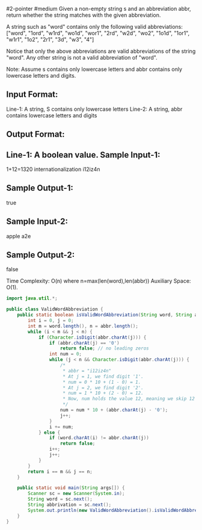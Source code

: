 #2-pointer 
#medium 
Given a non-empty string s and an abbreviation abbr, 
return whether the string matches with the given abbreviation.

A string such as "word" contains only the following valid abbreviations:
["word", "1ord", "w1rd", "wo1d", "wor1", "2rd", "w2d", "wo2", "1o1d", "1or1", "w1r1", "1o2", "2r1", "3d", "w3", "4"]

Notice that only the above abbreviations are valid abbreviations of the string "word". 
Any other string is not a valid abbreviation of "word".

Note: Assume s contains only lowercase letters and abbr contains only lowercase letters and digits.

Input Format:
-------------
Line-1: A string, S contains only lowercase letters
Line-2: A string, abbr contains lowercase letters and digits

Output Format:
--------------
Line-1: A boolean value.
Sample Input-1:
---------------
1+12=1320
internationalization
i12iz4n

Sample Output-1:
---------------
true

Sample Input-2:
---------------
apple
a2e

Sample Output-2:
---------------
false

Time Complexity: O(n) where n=max(len(word),len(abbr))
Auxiliary Space:  O(1).

```java
import java.util.*;

public class ValidWordAbbreviation {
    public static boolean isValidWordAbbreviation(String word, String abbr) {
        int i = 0, j = 0;
        int m = word.length(), n = abbr.length();
        while (i < m && j < n) {
            if (Character.isDigit(abbr.charAt(j))) {
                if (abbr.charAt(j) == '0')
                    return false; // no leading zeros
                int num = 0;
                while (j < n && Character.isDigit(abbr.charAt(j))) {
                    /*
                     * abbr = "i12iz4n"
                     * At j = 1, we find digit '1'.
                     * num = 0 * 10 + (1 - 0) = 1.
                     * At j = 2, we find digit '2'.
                     * num = 1 * 10 + (2 - 0) = 12.
                     * Now, num holds the value 12, meaning we skip 12 characters in the word!
                     */
                    num = num * 10 + (abbr.charAt(j) - '0');
                    j++;
                }
                i += num;
            } else {
                if (word.charAt(i) != abbr.charAt(j))
                    return false;
                i++;
                j++;
            }
        }
        return i == m && j == n;
    }

    public static void main(String args[]) {
        Scanner sc = new Scanner(System.in);
        String word = sc.next();
        String abbrivation = sc.next();
        System.out.println(new ValidWordAbbreviation().isValidWordAbbreviation(word, abbrivation));
    }
}
```